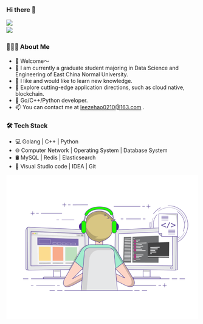 ### Hi there 👋

<!--
**594Surefour/594Surefour** is a ✨ _special_ ✨ repository because its `README.md` (this file) appears on your GitHub profile.

Here are some ideas to get you started:

- 🔭 I’m currently working on ...
- 🌱 I’m currently learning ...
- 👯 I’m looking to collaborate on ...
- 🤔 I’m looking for help with ...
- 💬 Ask me about ...
- 📫 How to reach me: ...
- 😄 Pronouns: ...
- ⚡ Fun fact: ...
-->

<div>
  <img src="https://github-readme-stats.vercel.app/api?username=594Surefour&count_private=true&show_icons=true&theme=material-palenight" />
</div>

<div>
  <img src="https://github-readme-stats.vercel.app/api/top-langs/?username=594Surefour&theme=merko" />
</div>

### 👨🏻‍💻 About Me 
- 👏 Welcome～
- 📖 I am currently a graduate student majoring in Data Science and Engineering of East China Normal University.
- 🎩 I like and would like to learn new knowledge.
- 🔭 Explore cutting-edge application directions, such as cloud native, blockchain.
- 💼 Go/C++/Python developer.
- 📫 You can contact me at leezehao0210@163.com .

### 🛠 Tech Stack
- 💻 Golang | C++ | Python 
- 🌐 Computer Network | Operating System | Database System
- 🛢 MySQL | Redis | Elasticsearch
- 🔧 Visual Studio code | IDEA | Git

<div>
  <img src="https://raw.githubusercontent.com/devSouvik/devSouvik/master/gif3.gif" />
</div>

